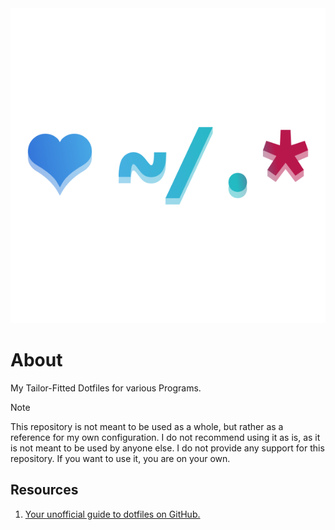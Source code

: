 <div align="center">
  <img src="dotfiles.svg" alt="Dotfiles ICON">
</div>

# About

My Tailor-Fitted Dotfiles for various Programs.

> [!NOTE]  
> This repository is not meant to be used as a whole, but rather as a reference for my own configuration. I do not recommend using it as is, as it is not meant to be used by anyone else. I do not provide any support for this repository. If you want to use it, you are on your own.

## Resources

1. [Your unofficial guide to dotfiles on GitHub.](https://dotfiles.github.io)
